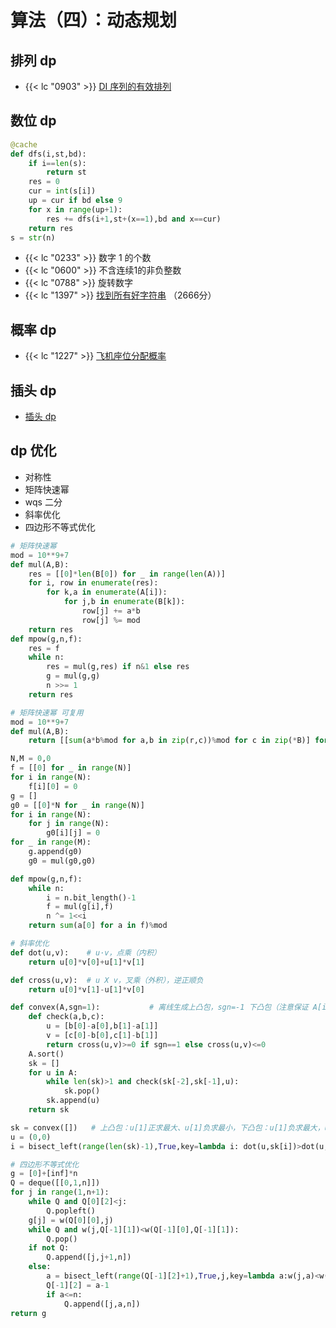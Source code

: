 # 算法（四）：动态规划

## 排列 dp

- {{< lc "0903" >}} [DI 序列的有效排列](https://leetcode.cn/problems/valid-permutations-for-di-sequence/)
##  数位 dp

```python
@cache
def dfs(i,st,bd):
	if i==len(s):
		return st
	res = 0
	cur = int(s[i])
	up = cur if bd else 9
	for x in range(up+1):
		res += dfs(i+1,st+(x==1),bd and x==cur)
	return res
s = str(n)
```

- {{< lc "0233" >}} 数字 1 的个数
- {{< lc "0600" >}} 不含连续1的非负整数
- {{< lc "0788" >}} 旋转数字
- {{< lc "1397" >}} [找到所有好字符串](https://leetcode.cn/contest/weekly-contest-182/problems/find-all-good-strings/) （2666分）

## 概率 dp

- {{< lc "1227" >}} [飞机座位分配概率](https://leetcode.cn/problems/airplane-seat-assignment-probability/)

## 插头 dp

- [插头 dp](https://leetcode.cn/problems/unique-paths-iii/solutions/3084233/cha-tou-dp-by-kamio_misuzu-48t0/)
##  dp 优化

- 对称性
- 矩阵快速幂
- wqs 二分
- 斜率优化
- 四边形不等式优化


```python
# 矩阵快速幂
mod = 10**9+7
def mul(A,B):
    res = [[0]*len(B[0]) for _ in range(len(A))]
    for i, row in enumerate(res):
        for k,a in enumerate(A[i]):
            for j,b in enumerate(B[k]):
                row[j] += a*b
                row[j] %= mod
    return res
def mpow(g,n,f):
    res = f
    while n:
        res = mul(g,res) if n&1 else res
        g = mul(g,g)
        n >>= 1
    return res
```

```python
# 矩阵快速幂 可复用
mod = 10**9+7
def mul(A,B):
    return [[sum(a*b%mod for a,b in zip(r,c))%mod for c in zip(*B)] for r in A]

N,M = 0,0
f = [[0] for _ in range(N)]
for i in range(N):
    f[i][0] = 0
g = []
g0 = [[0]*N for _ in range(N)]
for i in range(N):
    for j in range(N):
        g0[i][j] = 0
for _ in range(M):
    g.append(g0)
    g0 = mul(g0,g0)

def mpow(g,n,f):
    while n:
        i = n.bit_length()-1
        f = mul(g[i],f)
        n ^= 1<<i
    return sum(a[0] for a in f)%mod
```

```python []
# 斜率优化
def dot(u,v):    # u·v，点乘（内积）
    return u[0]*v[0]+u[1]*v[1]

def cross(u,v):  # u X v，叉乘（外积），逆正顺负
    return u[0]*v[1]-u[1]*v[0]

def convex(A,sgn=1):           # 离线生成上凸包，sgn=-1 下凸包（注意保证 A[i][1]>=0）
    def check(a,b,c):
        u = [b[0]-a[0],b[1]-a[1]]
        v = [c[0]-b[0],c[1]-b[1]]
        return cross(u,v)>=0 if sgn==1 else cross(u,v)<=0 
    A.sort()
    sk = []
    for u in A:
        while len(sk)>1 and check(sk[-2],sk[-1],u):
            sk.pop()
        sk.append(u)
    return sk

sk = convex([])   # 上凸包：u[1]正求最大、u[1]负求最小，下凸包：u[1]负求最大，u[1]正求最小
u = (0,0)            
i = bisect_left(range(len(sk)-1),True,key=lambda i: dot(u,sk[i])>dot(u,sk[i+1]))
```

```python
# 四边形不等式优化
g = [0]+[inf]*n
Q = deque([[0,1,n]])
for j in range(1,n+1):
	while Q and Q[0][2]<j:
		Q.popleft()
	g[j] = w(Q[0][0],j)
	while Q and w(j,Q[-1][1])<w(Q[-1][0],Q[-1][1]):
		Q.pop()
	if not Q:
		Q.append([j,j+1,n])
	else:
		a = bisect_left(range(Q[-1][2]+1),True,j,key=lambda a:w(j,a)<w(Q[-1][0],a))
		Q[-1][2] = a-1
		if a<=n:
			Q.append([j,a,n])
return g
```
